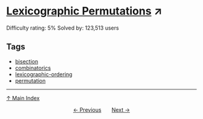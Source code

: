 # [Lexicographic Permutations](https://projecteuler.net/problem=24) ↗️

Difficulty rating: 5%
Solved by: 123,513 users
## Tags

- [bisection](../tags/bisection.md)
- [combinatorics](../tags/combinatorics.md)
- [lexicographic-ordering](../tags/lexicographic-ordering.md)
- [permutation](../tags/permutation.md)



---

[↑ Main Index](../README.md)


<div align=center><a href='23.md'>← Previous</a> &nbsp;&nbsp; &nbsp;&nbsp;  <a href='25.md'>Next →</a></div>
